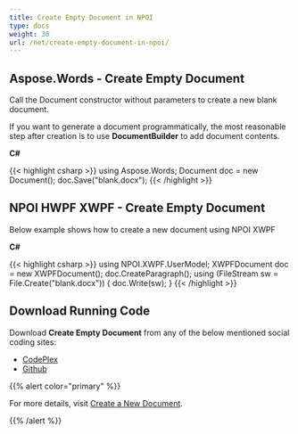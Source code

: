 ```yaml
---
title: Create Empty Document in NPOI
type: docs
weight: 30
url: /net/create-empty-document-in-npoi/
---
```


## Aspose.Words - Create Empty Document

Call the Document constructor without parameters to create a new blank document.

If you want to generate a document programmatically, the most reasonable step after creation is to use **DocumentBuilder** to add document contents.

**C#**

{{< highlight csharp >}}
using Aspose.Words;
Document doc = new Document();
doc.Save("blank.docx");
{{< /highlight >}}

## NPOI HWPF XWPF - Create Empty Document

Below example shows how to create a new document using NPOI XWPF

**C#**

{{< highlight csharp >}}
using NPOI.XWPF.UserModel;
XWPFDocument doc = new XWPFDocument();
doc.CreateParagraph();
using (FileStream sw = File.Create("blank.docx"))
{
    doc.Write(sw);
}
{{< /highlight >}}

## Download Running Code

Download **Create Empty Document** from any of the below mentioned social coding sites:

- [CodePlex](https://asposenpoi.codeplex.com/downloads/get/1467694)
- [Github](https://github.com/aspose-words/Aspose.Words-for-.NET/releases/download/Aspose.WordsVsNPOI_1.0/Create.Empty.Document.Aspose.Words.zip)

{{% alert color="primary" %}} 

For more details, visit [Create a New Document](https://docs.aspose.com/words/net/creating-or-loading-a-document/#create-a-new-document).

{{% /alert %}}
